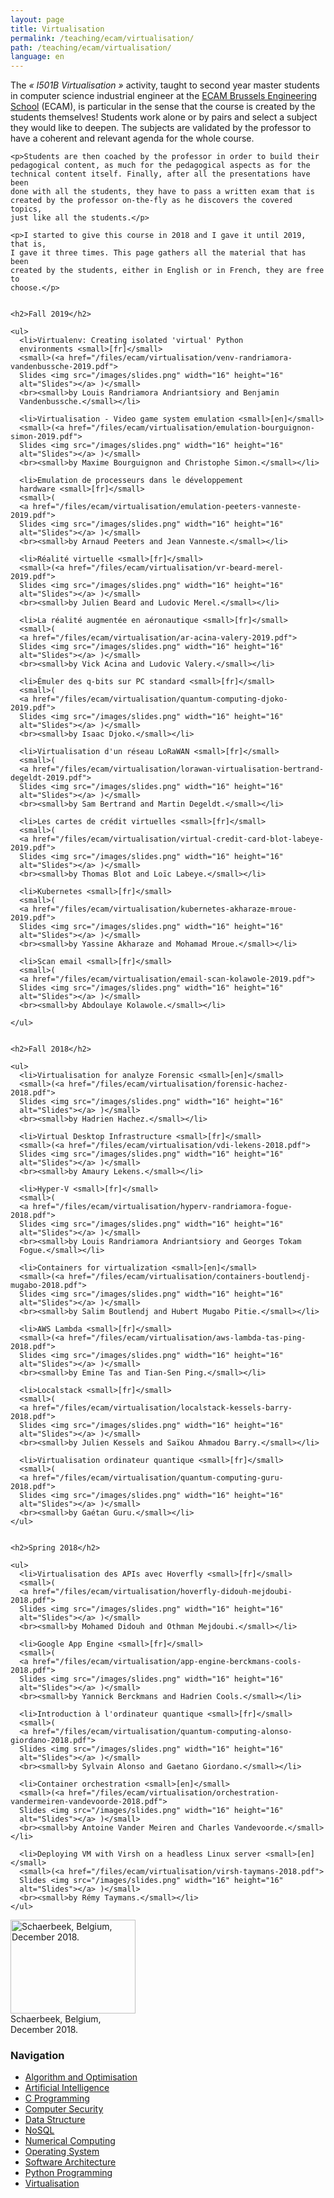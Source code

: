 ```yaml
---
layout: page
title: Virtualisation
permalink: /teaching/ecam/virtualisation/
path: /teaching/ecam/virtualisation/
language: en
---
```


<div class="page-col-wrapper">
  <div class="page-col page-col-1">
    <p>The <i>« I501B Virtualisation »</i> activity, taught to second year
    master students in computer science industrial engineer at the
    <a href="https://www.ecam.be">ECAM Brussels Engineering School</a> (ECAM),
    is particular in the sense that the course is created by the students
    themselves! Students work alone or by pairs and select a subject they would
    like to deepen. The subjects are validated by the professor to have a
    coherent and relevant agenda for the whole course.</p>

    <p>Students are then coached by the professor in order to build their
    pedagogical content, as much for the pedagogical aspects as for the
    technical content itself. Finally, after all the presentations have been
    done with all the students, they have to pass a written exam that is
    created by the professor on-the-fly as he discovers the covered topics,
    just like all the students.</p>

    <p>I started to give this course in 2018 and I gave it until 2019, that is,
    I gave it three times. This page gathers all the material that has been
    created by the students, either in English or in French, they are free to
    choose.</p>


    <h2>Fall 2019</h2>

    <ul>
      <li>Virtualenv: Creating isolated 'virtual' Python
      environments <small>[fr]</small>
      <small>(<a href="/files/ecam/virtualisation/venv-randriamora-vandenbussche-2019.pdf">
      Slides <img src="/images/slides.png" width="16" height="16"
      alt="Slides"></a> )</small>
      <br><small>by Louis Randriamora Andriantsiory and Benjamin
      Vandenbussche.</small></li>

      <li>Virtualisation - Video game system emulation <small>[en]</small>
      <small>(<a href="/files/ecam/virtualisation/emulation-bourguignon-simon-2019.pdf">
      Slides <img src="/images/slides.png" width="16" height="16"
      alt="Slides"></a> )</small>
      <br><small>by Maxime Bourguignon and Christophe Simon.</small></li>

      <li>Emulation de processeurs dans le développement
      hardware <small>[fr]</small>
      <small>(
      <a href="/files/ecam/virtualisation/emulation-peeters-vanneste-2019.pdf">
      Slides <img src="/images/slides.png" width="16" height="16"
      alt="Slides"></a> )</small>
      <br><small>by Arnaud Peeters and Jean Vanneste.</small></li>

      <li>Réalité virtuelle <small>[fr]</small>
      <small>(<a href="/files/ecam/virtualisation/vr-beard-merel-2019.pdf">
      Slides <img src="/images/slides.png" width="16" height="16"
      alt="Slides"></a> )</small>
      <br><small>by Julien Beard and Ludovic Merel.</small></li>
<!--
      <li>XXX <small>[fr]</small>
      <small>(
      <a href="/files/ecam/virtualisation/unity-el-abbassi-petit-2019.pdf">
      Slides <img src="/images/slides.png" width="16" height="16"
      alt="Slides"></a> )</small>
      <br><small>by Ilias El-Abbassi and Adrien Petit.</small></li>
-->
      <li>La réalité augmentée en aéronautique <small>[fr]</small>
      <small>(
      <a href="/files/ecam/virtualisation/ar-acina-valery-2019.pdf">
      Slides <img src="/images/slides.png" width="16" height="16"
      alt="Slides"></a> )</small>
      <br><small>by Vick Acina and Ludovic Valery.</small></li>

      <li>Émuler des q-bits sur PC standard <small>[fr]</small>
      <small>(
      <a href="/files/ecam/virtualisation/quantum-computing-djoko-2019.pdf">
      Slides <img src="/images/slides.png" width="16" height="16"
      alt="Slides"></a> )</small>
      <br><small>by Isaac Djoko.</small></li>

      <li>Virtualisation d'un réseau LoRaWAN <small>[fr]</small>
      <small>(
      <a href="/files/ecam/virtualisation/lorawan-virtualisation-bertrand-degeldt-2019.pdf">
      Slides <img src="/images/slides.png" width="16" height="16"
      alt="Slides"></a> )</small>
      <br><small>by Sam Bertrand and Martin Degeldt.</small></li>

      <li>Les cartes de crédit virtuelles <small>[fr]</small>
      <small>(
      <a href="/files/ecam/virtualisation/virtual-credit-card-blot-labeye-2019.pdf">
      Slides <img src="/images/slides.png" width="16" height="16"
      alt="Slides"></a> )</small>
      <br><small>by Thomas Blot and Loïc Labeye.</small></li>
<!--
      <li>XXX <small>[fr]</small>
      <small>(
      <a href="/files/ecam/virtualisation/gis-petit-2019.pdf">
      Slides <img src="/images/slides.png" width="16" height="16"
      alt="Slides"></a> )</small>
      <br><small>by Jonathan Petit.</small></li>
-->
      <li>Kubernetes <small>[fr]</small>
      <small>(
      <a href="/files/ecam/virtualisation/kubernetes-akharaze-mroue-2019.pdf">
      Slides <img src="/images/slides.png" width="16" height="16"
      alt="Slides"></a> )</small>
      <br><small>by Yassine Akharaze and Mohamad Mroue.</small></li>

      <li>Scan email <small>[fr]</small>
      <small>(
      <a href="/files/ecam/virtualisation/email-scan-kolawole-2019.pdf">
      Slides <img src="/images/slides.png" width="16" height="16"
      alt="Slides"></a> )</small>
      <br><small>by Abdoulaye Kolawole.</small></li>
<!--
      <li>XXX <small>[fr]</small>
      <small>(
      <a href="/files/ecam/virtualisation/qubesos-wery-2019.pdf">
      Slides <img src="/images/slides.png" width="16" height="16"
      alt="Slides"></a> )</small>
      <br><small>by Benoît Wéry.</small></li>
-->
    </ul>


    <h2>Fall 2018</h2>

    <ul>
      <li>Virtualisation for analyze Forensic <small>[en]</small>
      <small>(<a href="/files/ecam/virtualisation/forensic-hachez-2018.pdf">
      Slides <img src="/images/slides.png" width="16" height="16"
      alt="Slides"></a> )</small>
      <br><small>by Hadrien Hachez.</small></li>

      <li>Virtual Desktop Infrastructure <small>[fr]</small>
      <small>(<a href="/files/ecam/virtualisation/vdi-lekens-2018.pdf">
      Slides <img src="/images/slides.png" width="16" height="16"
      alt="Slides"></a> )</small>
      <br><small>by Amaury Lekens.</small></li>

      <li>Hyper-V <small>[fr]</small>
      <small>(
      <a href="/files/ecam/virtualisation/hyperv-randriamora-fogue-2018.pdf">
      Slides <img src="/images/slides.png" width="16" height="16"
      alt="Slides"></a> )</small>
      <br><small>by Louis Randriamora Andriantsiory and Georges Tokam
      Fogue.</small></li>

      <li>Containers for virtualization <small>[en]</small>
      <small>(<a href="/files/ecam/virtualisation/containers-boutlendj-mugabo-2018.pdf">
      Slides <img src="/images/slides.png" width="16" height="16"
      alt="Slides"></a> )</small>
      <br><small>by Salim Boutlendj and Hubert Mugabo Pitie.</small></li>

      <li>AWS Lambda <small>[fr]</small>
      <small>(<a href="/files/ecam/virtualisation/aws-lambda-tas-ping-2018.pdf">
      Slides <img src="/images/slides.png" width="16" height="16"
      alt="Slides"></a> )</small>
      <br><small>by Emine Tas and Tian-Sen Ping.</small></li>

      <li>Localstack <small>[fr]</small>
      <small>(
      <a href="/files/ecam/virtualisation/localstack-kessels-barry-2018.pdf">
      Slides <img src="/images/slides.png" width="16" height="16"
      alt="Slides"></a> )</small>
      <br><small>by Julien Kessels and Saïkou Ahmadou Barry.</small></li>

      <li>Virtualisation ordinateur quantique <small>[fr]</small>
      <small>(
      <a href="/files/ecam/virtualisation/quantum-computing-guru-2018.pdf">
      Slides <img src="/images/slides.png" width="16" height="16"
      alt="Slides"></a> )</small>
      <br><small>by Gaétan Guru.</small></li>
    </ul>


    <h2>Spring 2018</h2>

    <ul>
      <li>Virtualisation des APIs avec Hoverfly <small>[fr]</small>
      <small>(
      <a href="/files/ecam/virtualisation/hoverfly-didouh-mejdoubi-2018.pdf">
      Slides <img src="/images/slides.png" width="16" height="16"
      alt="Slides"></a> )</small>
      <br><small>by Mohamed Didouh and Othman Mejdoubi.</small></li>

      <li>Google App Engine <small>[fr]</small>
      <small>(
      <a href="/files/ecam/virtualisation/app-engine-berckmans-cools-2018.pdf">
      Slides <img src="/images/slides.png" width="16" height="16"
      alt="Slides"></a> )</small>
      <br><small>by Yannick Berckmans and Hadrien Cools.</small></li>

      <li>Introduction à l'ordinateur quantique <small>[fr]</small>
      <small>(
      <a href="/files/ecam/virtualisation/quantum-computing-alonso-giordano-2018.pdf">
      Slides <img src="/images/slides.png" width="16" height="16"
      alt="Slides"></a> )</small>
      <br><small>by Sylvain Alonso and Gaetano Giordano.</small></li>

      <li>Container orchestration <small>[en]</small>
      <small>(<a href="/files/ecam/virtualisation/orchestration-vandermeiren-vandevoorde-2018.pdf">
      Slides <img src="/images/slides.png" width="16" height="16"
      alt="Slides"></a> )</small>
      <br><small>by Antoine Vander Meiren and Charles Vandevoorde.</small></li>

      <li>Deploying VM with Virsh on a headless Linux server <small>[en]</small>
      <small>(<a href="/files/ecam/virtualisation/virsh-taymans-2018.pdf">
      Slides <img src="/images/slides.png" width="16" height="16"
      alt="Slides"></a> )</small>
      <br><small>by Rémy Taymans.</small></li>
    </ul>
  </div>
  <div class="page-col page-col-2">
    <p><img src="/images/schaerbeek.jpg" alt="Schaerbeek, Belgium, December
    2018." width="200" height="150"><br>
    Schaerbeek, Belgium,<br> December 2018.</p>
    <h3>Navigation</h3>
    <ul class="navigation">
      <li><a href="/teaching/ecam/algopti/">Algorithm and Optimisation</a></li>
      <li><a href="/teaching/ecam/ai/">Artificial Intelligence</a></li>
      <li><a href="/teaching/ecam/c/">C Programming</a></li>
      <li><a href="/teaching/ecam/security/">Computer Security</a></li>
      <li><a href="/teaching/ecam/datastruct/">Data Structure</a></li>
      <li><a href="/teaching/ecam/nosql/">NoSQL</a></li>
      <li><a href="/teaching/ecam/numcomp/">Numerical Computing</a></li>
      <li><a href="/teaching/ecam/os/">Operating System</a></li>
      <li><a href="/teaching/ecam/softarch/">Software Architecture</a></li>
      <li><a href="/teaching/ecam/python/">Python Programming</a></li>
      <li><a href="/teaching/ecam/virtualisation/">Virtualisation</a></li>
    </ul>
  </div>
</div>

